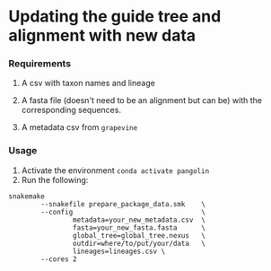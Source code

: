 # Updating the guide tree and alignment with new data

### Requirements

1. A csv with taxon names and lineage

2. A fasta file (doesn't need to be an alignment but can be) with the corresponding sequences.

3. A metadata csv from ``grapevine``

### Usage

1. Activate the environment ``conda activate pangolin``
2. Run the following:

```
snakemake 
        --snakefile prepare_package_data.smk    \
        --config                                \
                metadata=your_new_metadata.csv  \
                fasta=your_new_fasta.fasta      \
				global_tree=global_tree.nexus   \
                outdir=where/to/put/your/data   \
                lineages=lineages.csv \
        --cores 2
```
